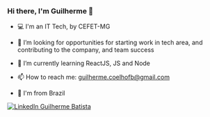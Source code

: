 ### Hi there, I'm Guilherme 👋

- 💻 I'm an IT Tech, by CEFET-MG

- 🚀 I’m looking for opportunities for starting work in tech area, and contributing to the company, and team success

- 🌱 I’m currently learning ReactJS, JS and Node

- 📫 How to reach me: guilherme.coelhofb@gmail.com

- 📍  I'm from Brazil

[![LinkedIn Guilherme Batista](https://pngimg.com/uploads/linkedIn/linkedIn_PNG11.png)](https://linkedin.com/in/guilherme-fernandes-coelho)

